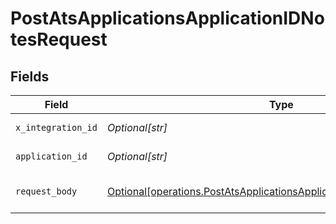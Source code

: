 # PostAtsApplicationsApplicationIDNotesRequest


## Fields

| Field                                                                                                                                                    | Type                                                                                                                                                     | Required                                                                                                                                                 | Description                                                                                                                                              |
| -------------------------------------------------------------------------------------------------------------------------------------------------------- | -------------------------------------------------------------------------------------------------------------------------------------------------------- | -------------------------------------------------------------------------------------------------------------------------------------------------------- | -------------------------------------------------------------------------------------------------------------------------------------------------------- |
| `x_integration_id`                                                                                                                                       | *Optional[str]*                                                                                                                                          | :heavy_check_mark:                                                                                                                                       | ID of the integration you want to interact with.                                                                                                         |
| `application_id`                                                                                                                                         | *Optional[str]*                                                                                                                                          | :heavy_check_mark:                                                                                                                                       | Kombo ID of the application you want to create the note for.                                                                                             |
| `request_body`                                                                                                                                           | [Optional[operations.PostAtsApplicationsApplicationIDNotesRequestBody]](undefined/models/operations/postatsapplicationsapplicationidnotesrequestbody.md) | :heavy_minus_sign:                                                                                                                                       | POST /ats/applications/:application_id/notes request body                                                                                                |
